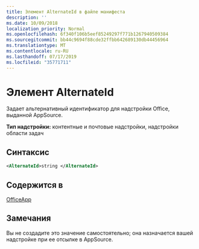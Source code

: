 ```yaml
---
title: Элемент AlternateId в файле манифеста
description: ''
ms.date: 10/09/2018
localization_priority: Normal
ms.openlocfilehash: 6f340f106b5eef85249297f771b1267940509384
ms.sourcegitcommit: bb44c9694f88cde32ffbb642689130db44456964
ms.translationtype: MT
ms.contentlocale: ru-RU
ms.lasthandoff: 07/17/2019
ms.locfileid: "35771711"
---
```

# <a name="alternateid-element"></a>Элемент AlternateId

Задает альтернативный идентификатор для надстройки Office, выданной AppSource.

**Тип надстройки:** контентные и почтовые надстройки, надстройки области задач

## <a name="syntax"></a>Синтаксис

```XML
<AlternateId>string </AlternateId>
```

## <a name="contained-in"></a>Содержится в

[OfficeApp](officeapp.md)

## <a name="remarks"></a>Замечания

Вы не создадите это значение самостоятельно; она назначается вашей надстройке при ее отсылке в AppSource.

